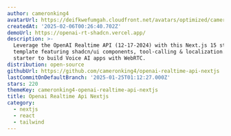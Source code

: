 ```yaml
---
author: cameronking4
avatarUrl: https://deifkwefumgah.cloudfront.net/avatars/optimized/cameronking4-openai-realtime-api-nextjs-avatar-128.webp
createdAt: '2025-02-06T00:26:40.702Z'
demoUrl: https://openai-rt-shadcn.vercel.app/
description: >-
  Leverage the OpenAI Realtime API (12-17-2024) with this Next.js 15 starter
  template featuring shadcn/ui components, tool-calling & localization. Use
  starter to build Voice AI apps with WebRTC.
distribution: open-source
githubUrl: https://github.com/cameronking4/openai-realtime-api-nextjs
lastCommitOnDefaultBranch: '2025-01-25T01:12:27.000Z'
stars: 220
themeKey: cameronking4-openai-realtime-api-nextjs
title: Openai Realtime Api Nextjs
category:
  - nextjs
  - react
  - tailwind
---
```

